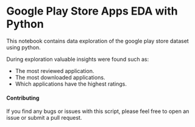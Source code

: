 # Google Play Store Apps EDA with Python

This notebook contains data exploration of the google play store dataset using python. 

During exploration valuable insights were found such as:
- The most reviewed application.
- The most downloaded applications. 
- Which applications have the highest ratings. 

#### Contributing
If you find any bugs or issues with this script, please feel free to open an issue or submit a pull request.
